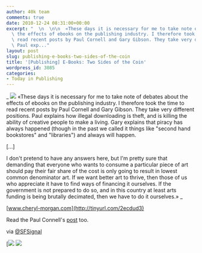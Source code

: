 ```yaml
---
author: 40k team
comments: true
date: 2010-12-24 08:31:00+00:00
excerpt: "  \n  \n\n  «These days it is necessary for me to take note of debates about\
  \ the effects of ebooks on the publishing industry. I therefore took the time to\
  \ read recent posts by Paul Cornell and Gary Gibson. They take very different positions.\
  \ Paul exp..."
layout: post
slug: publishing-e-books-two-sides-of-the-coin
title: '[Publishing] E-Books: Two Sides of the Coin'
wordpress_id: 3085
categories:
- Today in Publishing
---
```


 


  _
![](http://www.40kbooks.com/wp-content/uploads/quote1.jpg)
  «These days it is necessary for me to take note of debates about the effects of ebooks on the publishing industry. I therefore took the time to read recent posts by Paul Cornell and Gary Gibson. They take very different positions. Paul explains how illegal downloading is theft, and is killing the ability of creative people to make a living. Gary explains that piracy has always happened (though in the past we called it things like "second hand bookstores" and "libraries") and always will happen.  

  

[...]
  
  

I don't pretend to have any answers here, but I'm pretty sure that demanding that everyone who wants to consume a particular piece of art should pay their fair share of the cost is only going to result in lowest common denominator art. If we want better art to thrive, then those of us who appreciate it have to find ways of financing it ourselves. If the government is not prepared to do so, and in this country at least arts funding is being brutally decimated, then we have to do it ourselves.»
_  

[www.cheryl-morgan.com](http://tinyurl.com/2ecdud3)






Read the Paul Connell's [post](http://www.paulcornell.com/2010/12/twelve-blogs-of-christmas-ten.html) too.  

via [@SFSignal](http://www.twitter.com/SFSignal)





[![](http://www.bookcafe.net/filtr/t1.png)
[![](http://www.bookcafe.net/filtr/f1.png)](http://www.facebook.com/pages/40k/122586614419616)


 
    
